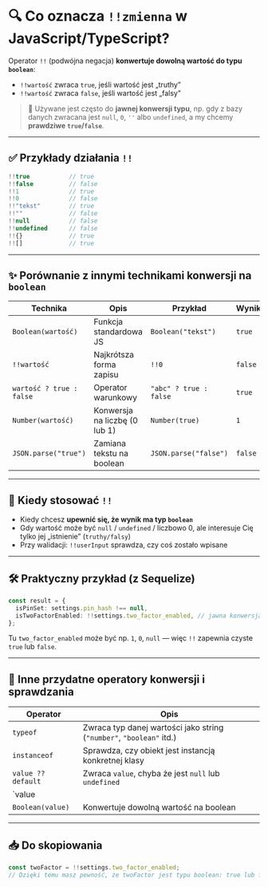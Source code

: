 
# 🔍 Co oznacza `!!zmienna` w JavaScript/TypeScript?

Operator `!!` (podwójna negacja) **konwertuje dowolną wartość do typu `boolean`**:

- `!!wartość` zwraca `true`, jeśli wartość jest „truthy”
- `!!wartość` zwraca `false`, jeśli wartość jest „falsy”

> 📌 Używane jest często do **jawnej konwersji typu**, np. gdy z bazy danych zwracana jest `null`, `0`, `''` albo `undefined`, a my chcemy **prawdziwe `true`/`false`**.

---

## ✅ Przykłady działania `!!`

```ts
!!true           // true
!!false          // false
!!1              // true
!!0              // false
!!"tekst"        // true
!!""             // false
!!null           // false
!!undefined      // false
!!{}             // true
!![]             // true
```

---

## ✨ Porównanie z innymi technikami konwersji na `boolean`

| Technika              | Opis                                  | Przykład                         | Wynik      |
|-----------------------|----------------------------------------|----------------------------------|------------|
| `Boolean(wartość)`    | Funkcja standardowa JS                 | `Boolean("tekst")`               | `true`     |
| `!!wartość`           | Najkrótsza forma zapisu                | `!!0`                            | `false`    |
| `wartość ? true : false` | Operator warunkowy                  | `"abc" ? true : false`           | `true`     |
| `Number(wartość)`     | Konwersja na liczbę (0 lub 1)          | `Number(true)`                   | `1`        |
| `JSON.parse("true")`  | Zamiana tekstu na boolean              | `JSON.parse("false")`            | `false`    |

---

## 🧠 Kiedy stosować `!!`

- Kiedy chcesz **upewnić się, że wynik ma typ `boolean`**
- Gdy wartość może być `null` / `undefined` / liczbowo 0, ale interesuje Cię tylko jej „istnienie” (`truthy/falsy`)
- Przy walidacji: `!!userInput` sprawdza, czy coś zostało wpisane

---

## 🛠 Praktyczny przykład (z Sequelize)

```ts
const result = {
  isPinSet: settings.pin_hash !== null,
  isTwoFactorEnabled: !!settings.two_factor_enabled, // jawna konwersja na boolean
};
```

Tu `two_factor_enabled` może być np. `1`, `0`, `null` — więc `!!` zapewnia czyste `true` lub `false`.

---

## 📌 Inne przydatne operatory konwersji i sprawdzania

| Operator         | Opis                                                   |
|------------------|--------------------------------------------------------|
| `typeof`         | Zwraca typ danej wartości jako string (`"number"`, `"boolean"` itd.) |
| `instanceof`     | Sprawdza, czy obiekt jest instancją konkretnej klasy   |
| `value ?? default` | Zwraca `value`, chyba że jest `null` lub `undefined` |
| `value || default` | Zwraca `value`, chyba że jest „falsy”                |
| `Boolean(value)` | Konwertuje dowolną wartość na boolean                  |

---

## 📥 Do skopiowania

```ts
const twoFactor = !!settings.two_factor_enabled;
// Dzięki temu masz pewność, że twoFactor jest typu boolean: true lub false
```
